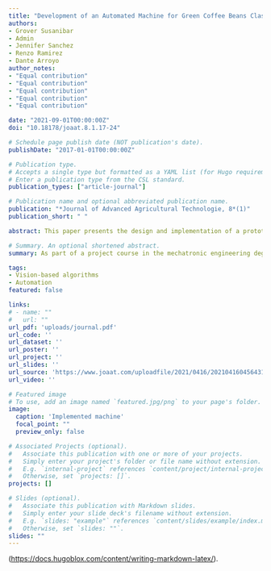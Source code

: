 ```yaml
---
title: "Development of an Automated Machine for Green Coffee Beans Classification by Size and Defects"
authors:
- Grover Susanibar
- Admin
- Jennifer Sanchez
- Renzo Ramirez
- Dante Arroyo
author_notes:
- "Equal contribution"
- "Equal contribution"
- "Equal contribution"
- "Equal contribution"
- "Equal contribution"

date: "2021-09-01T00:00:00Z"
doi: "10.18178/joaat.8.1.17-24"

# Schedule page publish date (NOT publication's date).
publishDate: "2017-01-01T00:00:00Z"

# Publication type.
# Accepts a single type but formatted as a YAML list (for Hugo requirements).
# Enter a publication type from the CSL standard.
publication_types: ["article-journal"]

# Publication name and optional abbreviated publication name.
publication: "*Journal of Advanced Agricultural Technologie, 8*(1)"
publication_short: " "

abstract: This paper presents the design and implementation of a prototype automated machine for green coffee beans classification for small agro-industries. This work responds to the need to simultaneously automate the processes of sorting by size and grading by physical defects of green coffee beans with the aim of optimizing the time and increasing the quality of the final product. Firstly, the machine classifies grains into three size ranges through a mechanical sorting system. Secondly, it has computer vision algorithms working in real time to differentiate good and defective grains. Then it has an embedded system for control along with a set of sensors and actuators and a control panel that make possible a selection of quality of green coffee beans. The results show an accuracy of 96% for sorting by size and an accuracy of 80% for grading by physical defects. The flow of coffee beans at the outlet is approximately 5 kilograms per hour. Finally, a set of conclusions and future works are presented.

# Summary. An optional shortened abstract.
summary: As part of a project course in the mechatronic engineering degree, a machine for the automatic classification of coffee beans by color and size using vision-based algorithms was developed.

tags:
- Vision-based algorithms
- Automation
featured: false

links: 
# - name: ""
#   url: ""
url_pdf: 'uploads/journal.pdf'
url_code: ''
url_dataset: ''
url_poster: ''
url_project: ''
url_slides: ''
url_source: 'https://www.joaat.com/uploadfile/2021/0416/20210416045643148.pdf'
url_video: ''

# Featured image
# To use, add an image named `featured.jpg/png` to your page's folder. 
image:
  caption: 'Implemented machine'
  focal_point: ""
  preview_only: false

# Associated Projects (optional).
#   Associate this publication with one or more of your projects.
#   Simply enter your project's folder or file name without extension.
#   E.g. `internal-project` references `content/project/internal-project/index.md`.
#   Otherwise, set `projects: []`.
projects: []

# Slides (optional).
#   Associate this publication with Markdown slides.
#   Simply enter your slide deck's filename without extension.
#   E.g. `slides: "example"` references `content/slides/example/index.md`.
#   Otherwise, set `slides: ""`.
slides: ""
---
```

(https://docs.hugoblox.com/content/writing-markdown-latex/).
